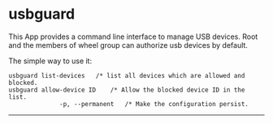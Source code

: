# usbguard

This App provides a command line interface to manage USB devices. Root and the members of wheel group can authorize usb devices by default.

The simple way to use it:

```
usbguard list-devices	/* list all devices which are allowed and blocked.
usbguard allow-device ID	/* Allow the blocked device ID in the list.
              -p, --permanent	/* Make the configuration persist.
```

------
